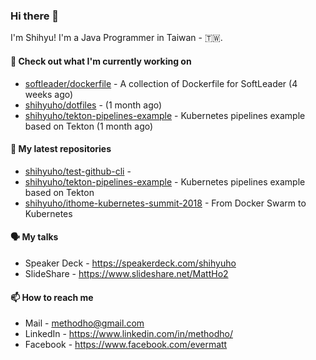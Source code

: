 ### Hi there 👋

I'm Shihyu! I'm a Java Programmer in Taiwan - 🇹🇼.

#### 👷 Check out what I'm currently working on

- [softleader/dockerfile](https://github.com/softleader/dockerfile) - A collection of Dockerfile for SoftLeader (4 weeks ago)
- [shihyuho/dotfiles](https://github.com/shihyuho/dotfiles) -  (1 month ago)
- [shihyuho/tekton-pipelines-example](https://github.com/shihyuho/tekton-pipelines-example) - Kubernetes pipelines example based on Tekton (1 month ago)

#### 🌱 My latest repositories

- [shihyuho/test-github-cli](https://github.com/shihyuho/test-github-cli) - 
- [shihyuho/tekton-pipelines-example](https://github.com/shihyuho/tekton-pipelines-example) - Kubernetes pipelines example based on Tekton
- [shihyuho/ithome-kubernetes-summit-2018](https://github.com/shihyuho/ithome-kubernetes-summit-2018) - From Docker Swarm to Kubernetes

#### 🗣️ My talks

- Speaker Deck - https://speakerdeck.com/shihyuho
- SlideShare - https://www.slideshare.net/MattHo2

#### 📫 How to reach me

- Mail - methodho@gmail.com
- LinkedIn - https://www.linkedin.com/in/methodho/
- Facebook - https://www.facebook.com/evermatt


